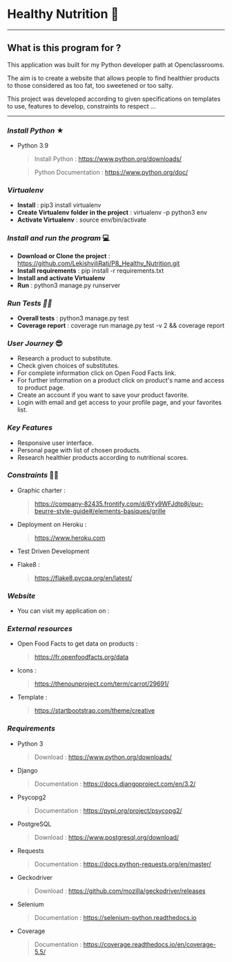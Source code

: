 # Healthy Nutrition 🍏

---


## What is this program for ? 

This application was built for my Python developer path at Openclassrooms.

The aim is to create a website that allows people to find healthier products to those considered as too fat, 
too sweetened or too salty.

This project was developed according to given specifications on templates to use, features to develop, 
constraints to respect ...
___


### *Install Python* ★

- Python 3.9
  > Install Python : https://www.python.org/downloads/
  
  > Python Documentation : https://www.python.org/doc/
  
### *Virtualenv*

- **Install** : pip3 install virtualenv
- **Create Virtualenv folder in the project** : virtualenv -p python3 env
- **Activate Virtualenv** : source env/bin/activate


### *Install and run the program* 💻

- **Download or Clone the project** : https://github.com/LekishviliRati/P8_Healthy_Nutrition.git
- **Install requirements** : pip install -r requirements.txt
- **Install and activate Virtualenv**
- **Run** : python3 manage.py runserver

### *Run Tests 👨‍🔬*

- **Overall tests** : python3 manage.py test
- **Coverage report** : coverage run manage.py test -v 2 && coverage report


### *User Journey* 😎

- Research a product to substitute.
- Check given choices of substitutes.
- For complete information click on Open Food Facts link.
- For further information on a product click on product's name and access to product page. 
- Create an account if you want to save your product favorite.
- Login with email and get access to your profile page, and your favorites list.


### *Key Features* 

- Responsive user interface.
- Personal page with list of chosen products.
- Research healthier products according to nutritional scores.

### *Constraints* 👮‍♂️

- Graphic charter :
  > https://company-82435.frontify.com/d/6Yy9WFJdtp8j/pur-beurre-style-guide#/elements-basiques/grille

- Deployment on Heroku :
  > https://www.heroku.com
- Test Driven Development

- Flake8 :
  > https://flake8.pycqa.org/en/latest/
  
### *Website*

-  You can visit my application on : 
  >

### *External resources*

- Open Food Facts to get data on products :
  > https://fr.openfoodfacts.org/data
- Icons :
  > https://thenounproject.com/term/carrot/29691/
  
- Template :
  > https://startbootstrap.com/theme/creative

### *Requirements*

- Python 3
  > Download : https://www.python.org/downloads/

- Django 
  > Documentation : https://docs.djangoproject.com/en/3.2/

- Psycopg2 
  > Documentation : https://pypi.org/project/psycopg2/
  
- PostgreSQL 
  > Download : https://www.postgresql.org/download/

- Requests 
  > Documentation : https://docs.python-requests.org/en/master/

- Geckodriver 
  > Download : https://github.com/mozilla/geckodriver/releases

- Selenium 
  > Documentation : https://selenium-python.readthedocs.io

- Coverage 
  > Documentation : https://coverage.readthedocs.io/en/coverage-5.5/